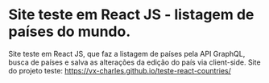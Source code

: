# Site teste em React JS - listagem de países do mundo.

Site teste em React JS, que faz a listagem de países pela API GraphQL, busca de países e salva as alterações da edição do país via client-side.
Site do projeto teste: https://vx-charles.github.io/teste-react-countries/
